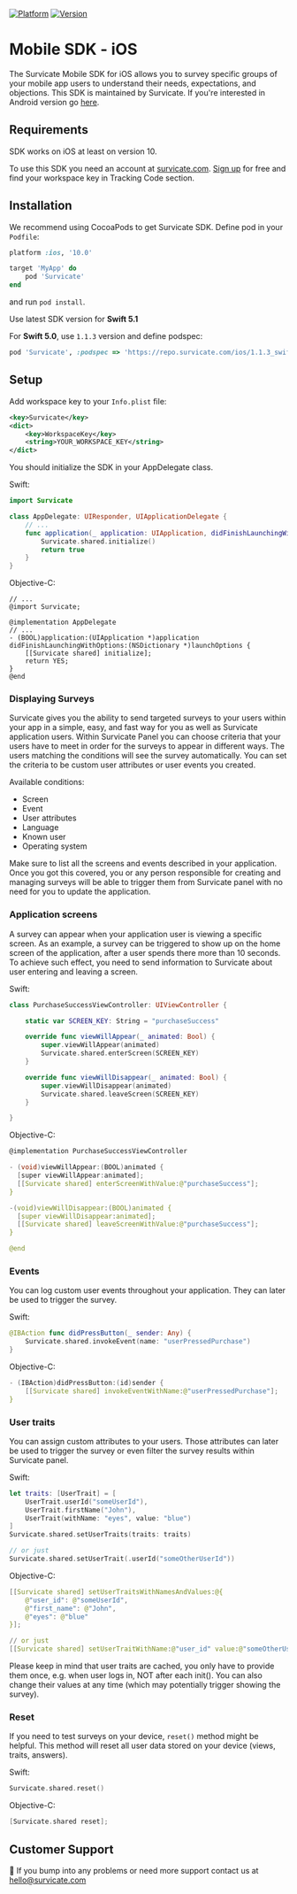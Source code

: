 [![Platform](https://img.shields.io/badge/platform-iOS-green.svg)](https://survicate.com/mobile-surveys/)
[![Version](https://img.shields.io/cocoapods/v/Survicate.svg)](https://developers.survicate.com/mobile-sdk/ios/)

# Mobile SDK - iOS

The Survicate Mobile SDK for iOS allows you to survey specific groups of your mobile app users to understand their needs, expectations, and objections. This SDK is maintained by Survicate. If you're interested in Android version go [here](https://github.com/Survicate/survicate-android-sdk).

## Requirements

SDK works on iOS at least on version 10.

To use this SDK you need an account at [survicate.com](https://survicate.com).
[Sign up](https://panel.survicate.com/#/signup) for free and find your workspace key in Tracking Code section.

## Installation

We recommend using CocoaPods to get Survicate SDK.
Define pod in your `Podfile`:
```ruby
platform :ios, '10.0'

target 'MyApp' do
    pod 'Survicate'
end
```

and run `pod install`.

Use latest SDK version for **Swift 5.1**

For **Swift 5.0**, use `1.1.3` version and define podspec: 
```ruby
pod 'Survicate', :podspec => 'https://repo.survicate.com/ios/1.1.3_swift5.0/Survicate.podspec'
```

## Setup

Add workspace key to your `Info.plist` file:
```xml
<key>Survicate</key>
<dict>
    <key>WorkspaceKey</key>
    <string>YOUR_WORKSPACE_KEY</string>
</dict>
```

You should initialize the SDK in your AppDelegate class.

Swift:
```swift
import Survicate

class AppDelegate: UIResponder, UIApplicationDelegate {
    // ...
    func application(_ application: UIApplication, didFinishLaunchingWithOptions launchOptions: [UIApplicationLaunchOptionsKey: Any]?) -> Bool {
        Survicate.shared.initialize()
        return true
    }
}
```

Objective-C:
```x
// ...
@import Survicate;

@implementation AppDelegate
// ...
- (BOOL)application:(UIApplication *)application didFinishLaunchingWithOptions:(NSDictionary *)launchOptions {
    [[Survicate shared] initialize];
    return YES;
}
@end
```

### Displaying Surveys

Survicate gives you the ability to send targeted surveys to your users within your app in a simple, easy, and fast way for you as well as Survicate application users.
Within Survicate Panel you can choose criteria that your users have to meet in order for the surveys to appear in different ways.
The users matching the conditions will see the survey automatically. You can set the criteria to be custom user attributes or user events you created.

Available conditions:
- Screen
- Event
- User attributes
- Language
- Known user
- Operating system

Make sure to list all the screens and events described in your application.
Once you got this covered, you or any person responsible for creating and managing surveys will be able to trigger them from Survicate panel with no need for you to update the application.

### Application screens

A survey can appear when your application user is viewing a specific screen.
As an example, a survey can be triggered to show up on the home screen of the application, after a user spends there more than 10 seconds.
To achieve such effect, you need to send information to Survicate about user entering and leaving a screen. 

Swift:
```swift
class PurchaseSuccessViewController: UIViewController {

    static var SCREEN_KEY: String = "purchaseSuccess"

    override func viewWillAppear(_ animated: Bool) {
        super.viewWillAppear(animated)
        Survicate.shared.enterScreen(SCREEN_KEY)
    }

    override func viewWillDisappear(_ animated: Bool) {
        super.viewWillDisappear(animated)
        Survicate.shared.leaveScreen(SCREEN_KEY)
    }

}
```

Objective-C:
```c
@implementation PurchaseSuccessViewController

- (void)viewWillAppear:(BOOL)animated {  
  [super viewWillAppear:animated];
  [[Survicate shared] enterScreenWithValue:@"purchaseSuccess"];
}

-(void)viewWillDisappear:(BOOL)animated {  
  [super viewWillDisappear:animated];  
  [[Survicate shared] leaveScreenWithValue:@"purchaseSuccess"];  
}

@end
```

### Events

You can log custom user events throughout your application. They can later be used to trigger the survey.

Swift:
```swift
@IBAction func didPressButton(_ sender: Any) {
    Survicate.shared.invokeEvent(name: "userPressedPurchase")
}
```

Objective-C:
```c
- (IBAction)didPressButton:(id)sender {
    [[Survicate shared] invokeEventWithName:@"userPressedPurchase"];
}
```

### User traits

You can assign custom attributes to your users. Those attributes can later be used to trigger the survey or even filter the survey results within Survicate panel. 

Swift:
```swift
let traits: [UserTrait] = [
    UserTrait.userId("someUserId"),
    UserTrait.firstName("John"),
    UserTrait(withName: "eyes", value: "blue")
]
Survicate.shared.setUserTraits(traits: traits)

// or just
Survicate.shared.setUserTrait(.userId("someOtherUserId"))
```

Objective-C:
```c
[[Survicate shared] setUserTraitsWithNamesAndValues:@{
    @"user_id": @"someUserId",
    @"first_name": @"John",
    @"eyes": @"blue"
}];

// or just
[[Survicate shared] setUserTraitWithName:@"user_id" value:@"someOtherUserId"];
```

Please keep in mind that user traits are cached, you only have to provide them once, e.g. when user logs in, NOT after each init().
You can also change their values at any time (which may potentially trigger showing the survey).

### Reset

If you need to test surveys on your device, `reset()` method might be helpful. This method will reset all user data stored on your device (views, traits, answers).

Swift:
```swift
Survicate.shared.reset()
```

Objective-C:
```c
[Survicate.shared reset];
```

## Customer Support

👋 If you bump into any problems or need more support contact us at hello@survicate.com
